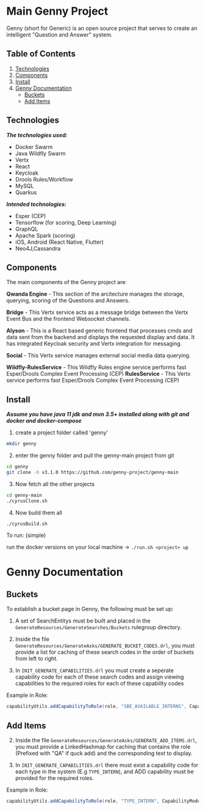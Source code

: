 # Main Genny Project
Genny (short for Generic) is an open source project that serves to create an intelligent "Question and Answer" system.

## Table of Contents
1. [Technologies](#technologies)
2. [Components](#components)
3. [Install](#install)
4. [Genny Documentation](#genny-documentation)
    - [Buckets](#buckets)
    - [Add Items](#add-items)

## Technologies

***The technologies used:***
- Docker Swarm
- Java Wildfly Swarm
- Vertx
- React
- Keycloak
- Drools Rules/Workflow
- MySQL
- Quarkus

***Intended technologies:***
- Esper (CEP)
- Tensorflow (for scoring, Deep Learning)
- GraphQL
- Apache Spark (scoring)
- iOS, Android (React Native, Flutter)
- Neo4J,Cassandra



## Components

The main components of the Genny project are:

**Qwanda Engine** - This section of the arcitecture manages the storage, querying, scoring of the Questions and Answers.

**Bridge** - This Vertx service acts as a message bridge between the Vertx Event Bus and the frontend Websocket channels.

**Alyson** - This is a React based generic frontend that processes cmds and data sent from the backend and displays the requested display and data. It has integrated Keycloak security and Vertx integration for messaging. 

**Social** - This Vertx service manages external social media data querying.

**Wildfly-RulesService** - This Wildfly Rules engine service performs fast Esper/Drools Complex Event Processing (CEP)
**RulesService** - This Vertx service performs fast Esper/Drools Complex Event Processing (CEP)

## Install

***Assume you have java 11 jdk and mvn 3.5+ installed along with git and docker and docker-compose***

1. create a project folder called 'genny'
```sh
mkdir genny
```

2. enter the genny folder and pull the genny-main project from git
```sh
cd genny
git clone -b v3.1.0 https://github.com/genny-project/genny-main
```

3. Now fetch all the other projects
```sh
cd genny-main
./cyrusClone.sh
```
4. Now build them all
```sh
./cyrusBuild.sh
```


To run: (simple)

run the docker versions on your local machine -> `./run.sh <project> up`


# Genny Documentation
  
## Buckets
  
To establish a bucket page in Genny, the following must be set up:
  
1. A set of SearchEntitys must be built and placed in the `GenerateResources/GenerateSearches/Buckets` rulegroup directory.
  
2. Inside the file `GenerateResources/GenerateAsks/GENERATE_BUCKET_CODES.drl`, you must provide a list for caching of these search codes in the order of buckets from left to right.
  
3. In `INIT_GENERATE_CAPABILITIES.drl` you must create a seperate capability code for each of these search codes and assign viewing capabilities to the required roles for each of these capability codes
  
Example in Role:
```java
capabilityUtils.addCapabilityToRole(role, "SBE_AVAILABLE_INTERNS", CapabilityMode.VIEW);
```
  
## Add Items
  
2. Inside the file `GenerateResources/GenerateAsks/GENERATE_ADD_ITEMS.drl`, you must provide a LinkedHashmap for caching that contains the role (Prefixed with "QA" if quck add) and the corresponding text to display.
  
3. In `INIT_GENERATE_CAPABILITIES.drl` there must exist a capability code for each type in the system (E.g `TYPE_INTERN`), and ADD capability must be provided for  the required roles.
  
Example in Role:
```java
capabilityUtils.addCapabilityToRole(role, "TYPE_INTERN", CapabilityMode.ADD);
```
